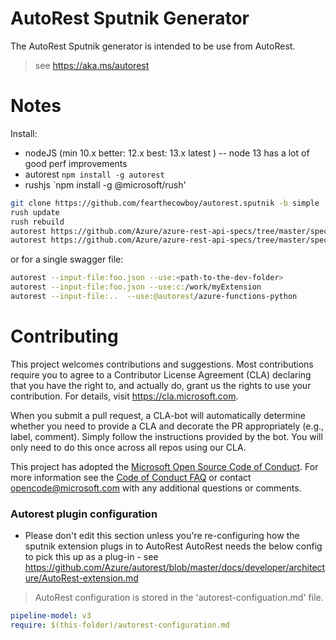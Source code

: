 # AutoRest Sputnik Generator 

The AutoRest Sputnik generator is intended to be use from AutoRest. 

> see https://aka.ms/autorest

# Notes

Install:
- nodeJS (min 10.x better: 12.x best: 13.x latest ) -- node 13 has a lot of good perf improvements
- autorest `npm install -g autorest`
- rushjs `npm install -g @microsoft/rush'

```bash
git clone https://github.com/fearthecowboy/autorest.sputnik -b simple
rush update
rush rebuild
autorest https://github.com/Azure/azure-rest-api-specs/tree/master/specification/redis/resource-manager/readme.md --use:.
autorest https://github.com/Azure/azure-rest-api-specs/tree/master/specification/redis/resource-manager/readme.md --use:. --sputnik.debugger
```

or for a single swagger file:
```bash
autorest --input-file:foo.json --use:<path-to-the-dev-folder>  
autorest --input-file:foo.json --use:c:/work/myExtension
autorest --input-file:..  --use:@autorest/azure-functions-python 
```


# Contributing
This project welcomes contributions and suggestions.  Most contributions require you to agree to a
Contributor License Agreement (CLA) declaring that you have the right to, and actually do, grant us
the rights to use your contribution. For details, visit https://cla.microsoft.com.

When you submit a pull request, a CLA-bot will automatically determine whether you need to provide
a CLA and decorate the PR appropriately (e.g., label, comment). Simply follow the instructions
provided by the bot. You will only need to do this once across all repos using our CLA.

This project has adopted the [Microsoft Open Source Code of Conduct](https://opensource.microsoft.com/codeofconduct/).
For more information see the [Code of Conduct FAQ](https://opensource.microsoft.com/codeofconduct/faq/) or
contact [opencode@microsoft.com](mailto:opencode@microsoft.com) with any additional questions or comments.


### Autorest plugin configuration
- Please don't edit this section unless you're re-configuring how the sputnik extension plugs in to AutoRest
AutoRest needs the below config to pick this up as a plug-in - see https://github.com/Azure/autorest/blob/master/docs/developer/architecture/AutoRest-extension.md

> AutoRest configuration is stored in the 'autorest-configuation.md' file.

``` yaml 
pipeline-model: v3
require: $(this-folder)/autorest-configuration.md
```


